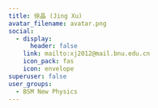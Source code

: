 ```yaml
---
title: 徐晶 (Jing Xu)
avatar_filename: avatar.png
social:
  - display:
      header: false
    link: mailto:xj2012@mail.bnu.edu.cn
    icon_pack: fas
    icon: envelope
superuser: false
user_groups:
  - BSM New Physics
---
```

